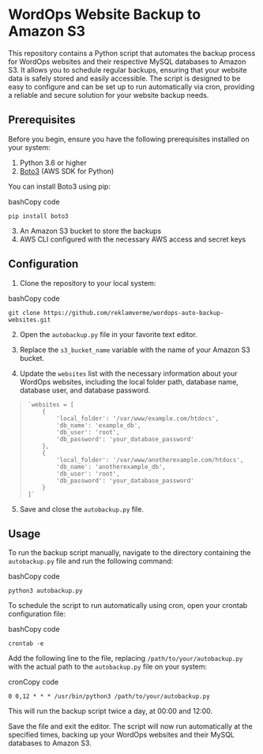 # WordOps Website Backup to Amazon S3

This repository contains a Python script that automates the backup process for WordOps websites and their respective MySQL databases to Amazon S3. It allows you to schedule regular backups, ensuring that your website data is safely stored and easily accessible. The script is designed to be easy to configure and can be set up to run automatically via cron, providing a reliable and secure solution for your website backup needs.

## Prerequisites

Before you begin, ensure you have the following prerequisites installed on your system:

1.  Python 3.6 or higher
2.  [Boto3](https://boto3.amazonaws.com/v1/documentation/api/latest/index.html) (AWS SDK for Python)

You can install Boto3 using pip:

bashCopy code

`pip install boto3` 

3.  An Amazon S3 bucket to store the backups
4.  AWS CLI configured with the necessary AWS access and secret keys

## Configuration

1.  Clone the repository to your local system:

bashCopy code

`git clone https://github.com/reklamverme/wordops-auto-backup-websites.git` 

2.  Open the `autobackup.py` file in your favorite text editor.
    
3.  Replace the `s3_bucket_name` variable with the name of your Amazon S3 bucket.
    
4.  Update the `websites` list with the necessary information about your WordOps websites, including the local folder path, database name, database user, and database password.
    

>     `websites = [
>         {
>             'local_folder': '/var/www/example.com/htdocs',
>             'db_name': 'example_db',
>             'db_user': 'root',
>             'db_password': 'your_database_password'
>         },
>         {
>             'local_folder': '/var/www/anotherexample.com/htdocs',
>             'db_name': 'anotherexample_db',
>             'db_user': 'root',
>             'db_password': 'your_database_password'
>         }
>     ]`

5.  Save and close the `autobackup.py` file.

## Usage

To run the backup script manually, navigate to the directory containing the `autobackup.py` file and run the following command:

bashCopy code

`python3 autobackup.py` 

To schedule the script to run automatically using cron, open your crontab configuration file:

bashCopy code

`crontab -e` 

Add the following line to the file, replacing `/path/to/your/autobackup.py` with the actual path to the `autobackup.py` file on your system:

cronCopy code

`0 0,12 * * * /usr/bin/python3 /path/to/your/autobackup.py` 

This will run the backup script twice a day, at 00:00 and 12:00.

Save the file and exit the editor. The script will now run automatically at the specified times, backing up your WordOps websites and their MySQL databases to Amazon S3.
